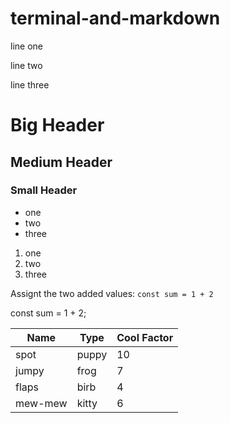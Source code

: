 # terminal-and-markdown
line one

line two

line three

# Big Header
## Medium Header
### Small Header

* one
* two
* three

1. one
2. two
3. three

Assignt the two added values: `const sum = 1 + 2`

const sum = 1 + 2;

Name|Type|Cool Factor
---|---|---
spot | puppy | 10
jumpy | frog | 7
flaps | birb | 4
mew-mew | kitty | 6
